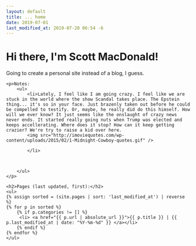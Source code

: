 ```yaml
---
layout: default
title: ... home
date: 2019-07-01
last_modified_at: 2019-07-20 06:54 -6
---
```

<div class="blurb">
	<h1>Hi there, I'm Scott MacDonald!</h1>	
	<p>Going to create a personal site instead of a blog, I guess.</p>	

	<p>Notes:
		<ul>
			<li>Lately, I feel like I am going crazy. I feel like we are stuck in the world where the show Scandal takes place. The Epstein thing... it's so in your face. Just brazenly taken out before he could be compelled to testify. Or, maybe, he really did do this himself. How will we ever know? It just seems like the onslaught of crazy news never ends. It started really going nuts when Trump was elected and keeps accellerating. Where does it stop? How can it keep getting crazier? We're try to raise a kid over here.
			<img src="http://imoviequotes.com/wp-content/uploads/2015/02/1-Midnight-Cowboy-quotes.gif" />
			
			</li>



		</ul>
	</p>

	<h2>Pages (last updated, first):</h2>
	<ul>
	{% assign sorted = (site.pages | sort: 'last_modified_at') | reverse %}
	{% for p in sorted %}
		{% if p.categories != [] %}
	  	 <li> <a href="{{ p.url | absolute_url }}">{{ p.title }} | {{ p.last_modified_at | date: "%Y-%m-%d" }} </a></li>
		{% endif %}
 	{% endfor %}
	</ul>

</div><!-- /.blurb -->
